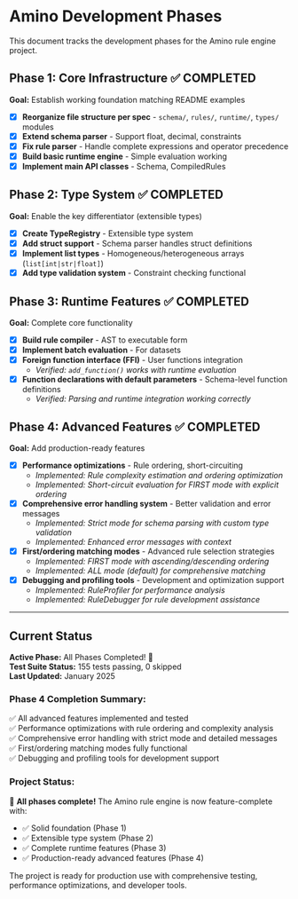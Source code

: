 # Amino Development Phases

This document tracks the development phases for the Amino rule engine project.

## Phase 1: Core Infrastructure ✅ **COMPLETED**

**Goal:** Establish working foundation matching README examples

- [x] **Reorganize file structure per spec** - `schema/`, `rules/`, `runtime/`, `types/` modules
- [x] **Extend schema parser** - Support float, decimal, constraints
- [x] **Fix rule parser** - Handle complete expressions and operator precedence
- [x] **Build basic runtime engine** - Simple evaluation working
- [x] **Implement main API classes** - Schema, CompiledRules

## Phase 2: Type System ✅ **COMPLETED**

**Goal:** Enable the key differentiator (extensible types)

- [x] **Create TypeRegistry** - Extensible type system
- [x] **Add struct support** - Schema parser handles struct definitions
- [x] **Implement list types** - Homogeneous/heterogeneous arrays (`list[int|str|float]`)
- [x] **Add type validation system** - Constraint checking functional

## Phase 3: Runtime Features ✅ **COMPLETED**

**Goal:** Complete core functionality

- [x] **Build rule compiler** - AST to executable form
- [x] **Implement batch evaluation** - For datasets
- [x] **Foreign function interface (FFI)** - User functions integration
  - *Verified: `add_function()` works with runtime evaluation*
- [x] **Function declarations with default parameters** - Schema-level function definitions
  - *Verified: Parsing and runtime integration working correctly*

## Phase 4: Advanced Features ✅ **COMPLETED**

**Goal:** Add production-ready features

- [x] **Performance optimizations** - Rule ordering, short-circuiting
  - *Implemented: Rule complexity estimation and ordering optimization*
  - *Implemented: Short-circuit evaluation for FIRST mode with explicit ordering*
- [x] **Comprehensive error handling system** - Better validation and error messages
  - *Implemented: Strict mode for schema parsing with custom type validation*
  - *Implemented: Enhanced error messages with context*
- [x] **First/ordering matching modes** - Advanced rule selection strategies
  - *Implemented: FIRST mode with ascending/descending ordering*
  - *Implemented: ALL mode (default) for comprehensive matching*
- [x] **Debugging and profiling tools** - Development and optimization support
  - *Implemented: RuleProfiler for performance analysis*
  - *Implemented: RuleDebugger for rule development assistance*

---

## Current Status

**Active Phase:** All Phases Completed! 🎉  
**Test Suite Status:** 155 tests passing, 0 skipped  
**Last Updated:** January 2025

### Phase 4 Completion Summary:
✅ All advanced features implemented and tested  
✅ Performance optimizations with rule ordering and complexity analysis  
✅ Comprehensive error handling with strict mode and detailed messages  
✅ First/ordering matching modes fully functional  
✅ Debugging and profiling tools for development support  

### Project Status:
🎯 **All phases complete!** The Amino rule engine is now feature-complete with:
- ✅ Solid foundation (Phase 1)
- ✅ Extensible type system (Phase 2) 
- ✅ Complete runtime features (Phase 3)
- ✅ Production-ready advanced features (Phase 4)

The project is ready for production use with comprehensive testing, performance optimizations, and developer tools.